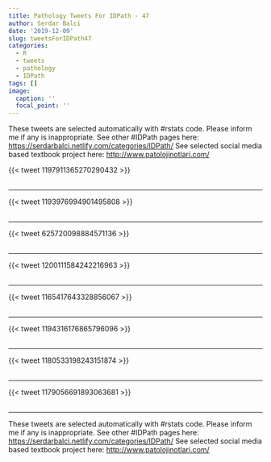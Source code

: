 ```yaml
---
title: Pathology Tweets For IDPath - 47
author: Serdar Balci
date: '2019-12-09'
slug: tweetsForIDPath47
categories:
  - R
  - tweets
  - pathology
  - IDPath
tags: []
image:
  caption: ''
  focal_point: ''
---
```



These tweets are selected automatically with #rstats code. Please inform me if any is inappropriate.
See other #IDPath pages here: https://serdarbalci.netlify.com/categories/IDPath/ 
See selected social media based textbook project here: http://www.patolojinotlari.com/

{{< tweet 1197911365270290432 >}}
<br>
<br>
<hr>
{{< tweet 1193976994901495808 >}}
<br>
<br>
<hr>
{{< tweet 625720098884571136 >}}
<br>
<br>
<hr>
{{< tweet 1200111584242216963 >}}
<br>
<br>
<hr>
{{< tweet 1165417643328856067 >}}
<br>
<br>
<hr>
{{< tweet 1194316176865796096 >}}
<br>
<br>
<hr>
{{< tweet 1180533198243151874 >}}
<br>
<br>
<hr>
{{< tweet 1179056691893063681 >}}
<br>
<br>
<hr>


These tweets are selected automatically with #rstats code. Please inform me if any is inappropriate.
See other #IDPath pages here: https://serdarbalci.netlify.com/categories/IDPath/ 
See selected social media based textbook project here: http://www.patolojinotlari.com/
